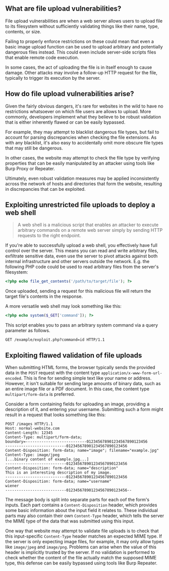 ```toc
```
## What are file upload vulnerabilities?
File upload vulnerabilities are when a web server allows users to upload file to its filesystem without sufficiently validating things like their name, type, contents, or size. 

Failing to properly enforce restrictions on these could mean that even a basic image upload function can be used to upload arbitrary and potentially dangerous files instead.  This could even include server-side scripts files that enable remote code execution. 

In some cases, the act of uploading the file is in itself enough to cause damage. Other attacks may involve a follow-up HTTP request for the file, typically to trigger its execution by the server. 


## How do file upload vulnerabilities arise?
Given the fairly obvious dangers, it's rare for websites in the wild to have no restrictions whatsoever on which file users are allows to upload. More commonly, developers implement what they believe to be robust validation that is either inherently flawed or can be easily bypassed. 

For example, they may attempt to blacklist dangerous file types, but fail to account for parsing discrepancies when checking the file extensions. As with any blacklist, it's also easy to accidentally omit more obscure file types that may still be dangerous.

In other cases, the website may attempt to check the file type by verifying properties that can be easily manipulated by an attacker using tools like Burp Proxy or Repeater. 

Ultimately, even robust validation measures may be applied inconsistently across the network of hosts and directories that form the website, resulting in discrepancies that can be exploited.

## Exploiting unrestricted file uploads to deploy a web shell
> A web shell is a malicious script that enables an attacker to execute arbitrary commands on a remote web server simply by sending HTTP requests to the right endpoint. 

If you're able to successfully upload a web shell, you effectively have full control over the server. This means you can read and write arbitrary files, exfiltrate sensitive data, even use the server to pivot attacks against both internal infrastructure and other servers outside the network. E.g. the following PHP code could be used to read arbitrary files from the server's filesystem:
```php
<?php echo file_get_contents('/path/to/target/file'); ?>
```
Once uploaded, sending a request for this malicious file will return the target file's contents in the response. 

A more versatile web shell may look something like this:
```php
<?php echo system($_GET['command']); ?>
```

This script enables you to pass an arbitrary system command via a query parameter as follows. 
```http
GET /example/exploit.php?command=id HTTP/1.1
```

## Exploiting flawed validation of file uploads
When submitting HTML forms, the browser typically sends the provided data in the `POST` request with the content type `application/x-www-form-url-encoded`. This is fine for sending simple text like your name or address. However, it isn't suitable for sending large amounts of binary data, such as an entire image file or a PDF document. In this case, the content type `multipart/form-data` is preferred. 

Consider a form containing fields for uploading an image, providing a description of it, and entering your username. Submitting such a form might result in a request that looks something like this:
```http
POST /images HTTP/1.1 
Host: normal-website.com 
Content-Length: 12345 
Content-Type: multipart/form-data; 
boundary=---------------------------012345678901234567890123456 
---------------------------012345678901234567890123456 
Content-Disposition: form-data; name="image"; filename="example.jpg" 
Content-Type: image/jpeg 
[...binary content of example.jpg...] 
---------------------------012345678901234567890123456 
Content-Disposition: form-data; name="description" 
This is an interesting description of my image. 
---------------------------012345678901234567890123456 
Content-Disposition: form-data; name="username" 
wiener 
---------------------------012345678901234567890123456--
```
The message body is split into separate parts for each oof the form's inputs. Each part contains a `Content-Disposition` header, which provides some basic information about the input field it relates to. These individual parts may also contain their own `Content-Type` header, which tells the server the MIME type of the data that was submitted using this input. 

One way that website may attempt to validate file uploads is to check that this input-specific `Content-Type` header matches an expected MIME type. If the server is only expecting image files, for example, it may only allow types like `image/jpeg` and `image/png`. Problems can arise when the value of this header is implicitly trusted by the server. If no validation is performed to check whether the content of the file actually match the supposed MIME type, this defense can be easily bypassed using tools like Burp Repeater. 

